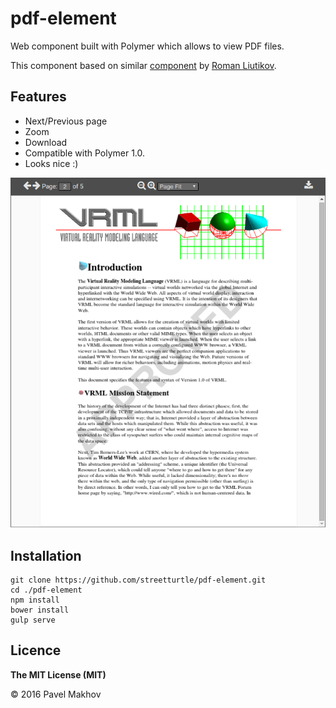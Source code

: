 # pdf-element

Web component built with Polymer which allows to view PDF files.

This component based on similar [component](https://github.com/roman01la/pdf-reader-web-component) by [Roman
Liutikov](https://github.com/roman01la).

## Features

- Next/Previous page
- Zoom
- Download
- Compatible with Polymer 1.0.
- Looks nice :)

![pdf-element](pdf-element.png)

## Installation

```
git clone https://github.com/streetturtle/pdf-element.git
cd ./pdf-element
npm install
bower install
gulp serve
```

## Licence

**The MIT License (MIT)**

© 2016 Pavel Makhov
